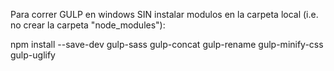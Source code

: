 Para correr GULP en windows SIN instalar modulos en la carpeta local (i.e. no crear la carpeta "node_modules"):

npm install --save-dev gulp-sass gulp-concat gulp-rename gulp-minify-css gulp-uglify